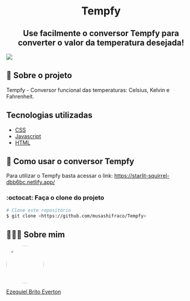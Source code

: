 <h1 align="center">Tempfy</h1>

<h2 align="center"> Use facilmente o conversor Tempfy para converter o valor da temperatura desejada!</h2>
<img src="https://github.com/musashifraco/Tempfy/issues/1#issue-1221911487" />


## 💬 Sobre o projeto
Tempfy - Conversor funcional das temperaturas: Celsius, Kelvin e Fahrenheit.

## Tecnologias utilizadas
* [CSS](https://developer.mozilla.org/en-US/docs/Web/CSS)
* [Javascript](https://www.javascript.com)
* [HTML](https://developer.mozilla.org/en-US/docs/Web/HTML)

## 🚀 Como usar o conversor Tempfy
Para utilizar o Tempfy basta acessar o link: https://starlit-squirrel-dbb6bc.netlify.app/

### :octocat: Faça o clone do projeto

```bash
# Clone este repositório
$ git clone <https://github.com/musashifraco/Tempfy>
```

## 👨🏻‍🚀 Sobre mim
<a href="https://www.linkedin.com/in/ezequiel-brito-everton-65863822a/">
 <img style="border-radius:50%" width="100px; "src="https://avatars.githubusercontent.com/u/97633667?v=4"/>
 <p>Ezequiel Brito Everton</p>
</a>

